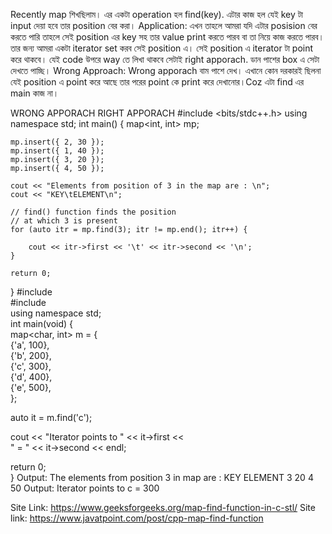 Recently map শিখছিলাম। এর একটা operation হল find(key). এটার কাজ হল যেই key টা input দেয়া হবে তার position বের করা। 
Application: এখন তাহলে আমরা যদি এটার posision বের করতে পারি তাহলে সেই position এর key সহ তার value print করতে পারব বা তা নিয়ে কাজ করতে পারব। 
তার জন্য আমরা একটা iterator set করব সেই position এ। সেই position এ iterator টা point করে থাকবে। 
যেই code উপরে way তে লিখা থাকবে সেটাই right apporach. ডান পাশের box এ সেটা দেখতে পাচ্ছি। 
Wrong Approach: 
Wrong apporach বাম পাশে দেখ। এখানে কোন দরকারই ছিলনা যেই position এ point করে আছে তার পরের point কে print করে দেখানোর।Coz এটা find এর main কাজ না। 


WRONG APPORACH	RIGHT APPORACH
#include <bits/stdc++.h>
using namespace std;
int main()
{
    map<int, int> mp;
 
    mp.insert({ 2, 30 });
    mp.insert({ 1, 40 });
    mp.insert({ 3, 20 });
    mp.insert({ 4, 50 });
 
    cout << "Elements from position of 3 in the map are : \n";
    cout << "KEY\tELEMENT\n";
 
    // find() function finds the position
    // at which 3 is present
    for (auto itr = mp.find(3); itr != mp.end(); itr++) {
       
        cout << itr->first << '\t' << itr->second << '\n';
    }
 
    return 0;
}	#include <iostream>  
#include <map>  
using namespace std;  
int main(void) {  
   map<char, int> m = {  
            {'a', 100},  
            {'b', 200},  
            {'c', 300},  
            {'d', 400},  
            {'e', 500},  
            };  
  
   auto it = m.find('c');  
  
   cout << "Iterator points to " << it->first <<   
      " = " << it->second << endl;  
  
   return 0;  
}
Output:
The elements from position 3 in map are : 
KEY    ELEMENT
3    20
4    50	Output:
Iterator points to c = 300

Site Link:
https://www.geeksforgeeks.org/map-find-function-in-c-stl/
	Site link:
https://www.javatpoint.com/post/cpp-map-find-function


